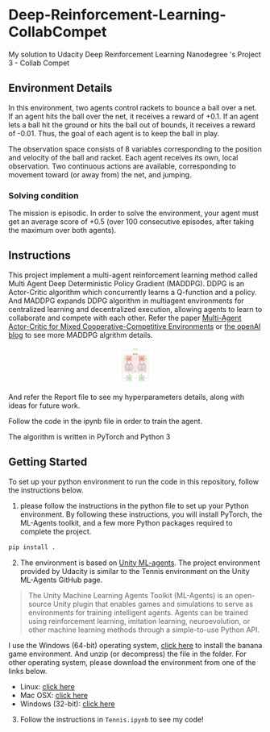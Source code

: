 # Deep-Reinforcement-Learning-CollabCompet
My solution to Udacity Deep Reinforcement Learning Nanodegree 's Project 3 - Collab Compet

## Environment Details
In this environment, two agents control rackets to bounce a ball over a net. If an agent hits the ball over the net, it receives a reward of +0.1. If an agent lets a ball hit the ground or hits the ball out of bounds, it receives a reward of -0.01. Thus, the goal of each agent is to keep the ball in play.

The observation space consists of 8 variables corresponding to the position and velocity of the ball and racket. Each agent receives its own, local observation. Two continuous actions are available, corresponding to movement toward (or away from) the net, and jumping. 

### Solving condition
The mission is episodic. In order to solve the environment, your agent must get an average score of +0.5 (over 100 consecutive episodes, after taking the maximum over both agents).

## Instructions
This project implement a multi-agent reinforcement learning method called Multi Agent Deep Deterministic Policy Gradient (MADDPG). DDPG is an Actor-Critic algorithm which concurrently learns a Q-function and a policy. And MADDPG expands DDPG algorithm in multiagent environments for centralized learning and decentralized execution, allowing agents to learn to collaborate and compete with each other. Refer the paper [Multi-Agent Actor-Critic for Mixed Cooperative-Competitive Environments](https://arxiv.org/abs/1706.02275) or [the openAI blog](https://openai.com/blog/learning-to-cooperate-compete-and-communicate) to see more MADDPG algrithm details.
<div align="center"><img width="65" height="75" src="https://github.com/oliver1112/Deep-Reinforcement-Learning-CollabCompet/blob/master/assets/screenshot.png"/></div>

And refer the Report file to see my hyperparameters details, along with ideas for future work.

Follow the code in the ipynb file in order to train the agent.

The algorithm is written in PyTorch and Python 3

## Getting Started
To set up your python environment to run the code in this repository, follow the instructions below.


1. please follow the instructions in the python file to set up your Python environment. By following these instructions, you will install PyTorch, the ML-Agents toolkit, and a few more Python packages required to complete the project.
```bash
pip install .
```


2. The environment is based on [Unity ML-agents](https://github.com/Unity-Technologies/ml-agents/blob/master/docs/Learning-Environment-Examples.md#tennis). The project environment provided by Udacity is similar to the Tennis environment on the Unity ML-Agents GitHub page.
> The Unity Machine Learning Agents Toolkit (ML-Agents) is an open-source Unity plugin that enables games and simulations to serve as environments for training intelligent agents. Agents can be trained using reinforcement learning, imitation learning, neuroevolution, or other machine learning methods through a simple-to-use Python API. 

I use the Windows (64-bit) operating system, [click here](https://s3-us-west-1.amazonaws.com/udacity-drlnd/P3/Tennis/Tennis_Windows_x86_64.zip) to install the banana game environment. And unzip (or decompress) the file in the folder.
For other operating system, please download the environment from one of the links below.
- Linux: [click here](https://s3-us-west-1.amazonaws.com/udacity-drlnd/P3/Tennis/Tennis_Linux.zip)
- Mac OSX: [click here](https://s3-us-west-1.amazonaws.com/udacity-drlnd/P3/Tennis/Tennis.app.zip)
- Windows (32-bit): [click here](https://s3-us-west-1.amazonaws.com/udacity-drlnd/P3/Tennis/Tennis_Windows_x86.zip)


3. Follow the instructions in `Tennis.ipynb` to see my code!  
